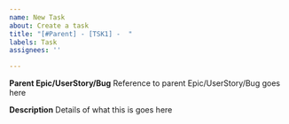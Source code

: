 ```yaml
---
name: New Task
about: Create a task
title: "[#Parent] - [TSK1] -  "
labels: Task
assignees: ''

---
```


**Parent Epic/UserStory/Bug**
Reference to parent Epic/UserStory/Bug goes here

**Description**
Details of what this is goes here
